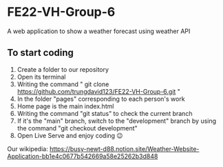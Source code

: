 # FE22-VH-Group-6
A web application to show a weather forecast using weather API

## To start coding 

1. Create a folder to our repository 
2. Open its terminal 
3. Writing the command " git clone https://github.com/trungdavid123/FE22-VH-Group-6.git "
4. In the folder "pages" corresponding to each person's work
5. Home page is the main index.html 
6. Writing the command "git status" to check the current branch 
8. If it's the "main" branch, switch to the "development" branch by using the command "git checkout development" 
9. Open Live Serve and enjoy coding :wink:

Our wikipedia: https://busy-newt-d88.notion.site/Weather-Website-Application-bb1e4c0677b542669a58e25262b3d848 
